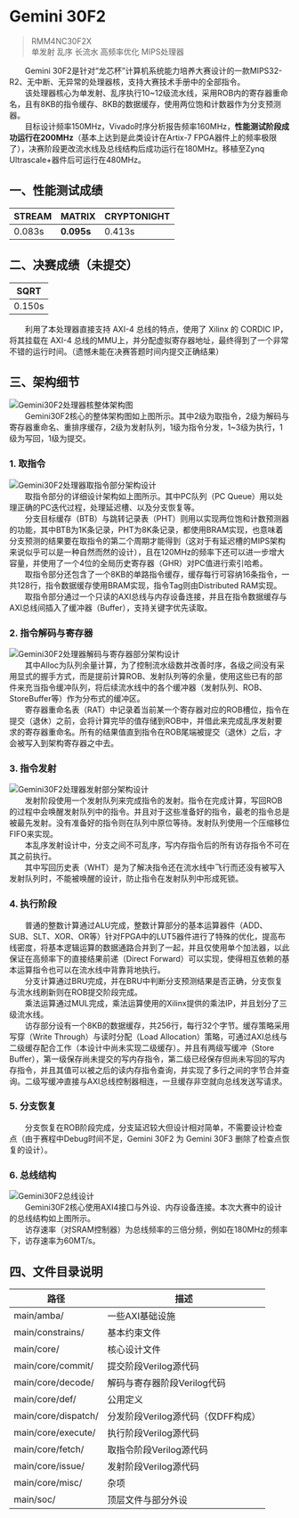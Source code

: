# Gemini 30F2
> RMM4NC30F2X  
> 单发射 乱序 长流水 高频率优化 MIPS处理器  

&emsp;&emsp;Gemini 30F2是针对“龙芯杯”计算机系统能力培养大赛设计的一款MIPS32-R2、无中断、无异常的处理器核，支持大赛技术手册中的全部指令。  
&emsp;&emsp;该处理器核心为单发射、乱序执行10~12级流水线，采用ROB内的寄存器重命名，且有8KB的指令缓存、8KB的数据缓存，使用两位饱和计数器作为分支预测器。  
&emsp;&emsp;目标设计频率150MHz，Vivado时序分析报告频率160MHz，**性能测试阶段成功运行在200MHz**（基本上达到是此类设计在Artix-7 FPGA器件上的频率极限了），决赛阶段更改流水线及总线结构后成功运行在180MHz。移植至Zynq Ultrascale+器件后可运行在480MHz。

## 一、性能测试成绩
|STREAM|MATRIX|CRYPTONIGHT|
|--|--|--|
| 0.083s | **0.095s** | 0.413s |


## 二、决赛成绩（未提交）
|SQRT|
|--|
| 0.150s |

&emsp;&emsp;利用了本处理器直接支持 AXI-4 总线的特点，使用了 Xilinx 的 CORDIC IP，将其挂载在 AXI-4 总线的MMU上，并分配虚拟寄存器地址，最终得到了一个非常不错的运行时间。（遗憾未能在决赛答题时间内提交正确结果）

## 三、架构细节
![Gemini30F2处理器核整体架构图](http://git.rismd.cn/rismd/assets/-/raw/master/RMM4NC30F2X/Gemini30F2-Global.png "Gemini30F2处理器核整体架构图")  
&emsp;&emsp;Gemini30F2核心的整体架构图如上图所示。其中2级为取指令，2级为解码与寄存器重命名、重排序缓存，2级为发射队列，1级为指令分发，1~3级为执行，1级为写回，1级为提交。  

### **1. 取指令**
![Gemini30F2处理器取指令部分架构设计](http://git.rismd.cn/rismd/assets/-/raw/master/RMM4NC30F2X/Gemini30F2-Fetch.png "Gemini30F2处理器取指令部分架构设计")  
&emsp;&emsp;取指令部分的详细设计架构如上图所示。其中PC队列（PC Queue）用以处理正确的PC迭代过程，处理延迟槽、以及分支恢复等。  
&emsp;&emsp;分支目标缓存（BTB）与跳转记录表（PHT）则用以实现两位饱和计数预测器的功能，其中BTB为1K条记录，PHT为8K条记录，都使用BRAM实现，也意味着分支预测的结果要在取指令的第二个周期才能得到（这对于有延迟槽的MIPS架构来说似乎可以是一种自然而然的设计），且在120MHz的频率下还可以进一步增大容量，并使用了一个4位的全局历史寄存器（GHR）对PC值进行索引哈希。  
&emsp;&emsp;取指令部分还包含了一个8KB的单路指令缓存，缓存每行可容纳16条指令，一共128行，指令数据缓存使用BRAM实现，指令Tag则由Distributed RAM实现。  
&emsp;&emsp;取指令部分通过一个只读的AXI总线与内存设备连接，并且在指令数据缓存与AXI总线间插入了缓冲器（Buffer），支持关键字优先读取。  

### **2. 指令解码与寄存器**
![Gemini30F2处理器解码与寄存器部分架构设计](http://git.rismd.cn/rismd/assets/-/raw/master/RMM4NC30F2X/Gemini30F2-DecReg.png "Gemini30F2处理器解码与寄存器部分架构设计")  
&emsp;&emsp;其中Alloc为队列余量计算，为了控制流水级数并改善时序，各级之间没有采用显式的握手方式，而是提前计算ROB、发射队列等的余量，使用这些已有的部件来充当指令缓冲队列，将后续流水线中的各个缓冲器（发射队列、ROB、StoreBuffer等）作为分布式的缓冲区。  
&emsp;&emsp;寄存器重命名表（RAT）中记录着当前某一个寄存器对应的ROB槽位，指令在提交（退休）之前，会将计算完毕的值存储到ROB中，并借此来完成乱序发射要求的寄存器重命名。所有的结果值直到指令在ROB尾端被提交（退休）之后，才会被写入到架构寄存器之中去。  

### **3. 指令发射**
![Gemini30F2处理器发射部分架构设计](http://git.rismd.cn/rismd/assets/-/raw/master/RMM4NC30F2X/Gemini30F2-Issue.png "Gemini30F2处理器发射部分架构设计")  
&emsp;&emsp;发射阶段使用一个发射队列来完成指令的发射。指令在完成计算，写回ROB的过程中会唤醒发射队列中的指令。并且对于这些准备好的指令，最老的指令总是被最先发射。没有准备好的指令则在队列中原位等待。发射队列使用一个压缩移位FIFO来实现。  
&emsp;&emsp;本乱序发射设计中，分支之间不可乱序，写内存指令后的所有访存指令不可在其之前执行。  
&emsp;&emsp;其中写回历史表（WHT）是为了解决指令还在流水线中飞行而还没有被写入发射队列时，不能被唤醒的设计，防止指令在发射队列中形成死锁。  

### **4. 执行阶段**
&emsp;&emsp;普通的整数计算通过ALU完成，整数计算部分的基本运算器件（ADD、SUB、SLT、XOR、OR等）针对FPGA中的LUT5器件进行了特殊的优化，提高布线密度，将基本逻辑运算的数据通路合并到了一起，并且仅使用单个加法器，以此保证在高频率下的直接结果前递（Direct Forward）可以实现，使得相互依赖的基本运算指令也可以在流水线中背靠背地执行。  
&emsp;&emsp;分支计算通过BRU完成，并在BRU中判断分支预测结果是否正确，分支恢复与流水线刷新则在ROB提交阶段完成。  
&emsp;&emsp;乘法运算通过MUL完成，乘法运算使用的Xilinx提供的乘法IP，并且划分了三级流水线。  
&emsp;&emsp;访存部分设有一个8KB的数据缓存，共256行，每行32个字节。缓存策略采用写穿（Write Through）与读时分配（Load Allocation）策略，可通过AXI总线与二级缓存配合工作（本设计中尚未实现二级缓存）。并且有两级写缓冲（Store Buffer），第一级保存尚未提交的写内存指令，第二级已经保存但尚未写回的写内存指令，并且其值可以被之后的读内存指令查询，并实现了多行之间的字节合并查询。二级写缓冲直接与AXI总线控制器相连，一旦缓存非空就向总线发送写请求。  

### **5. 分支恢复**
&emsp;&emsp;分支恢复在ROB阶段完成，分支延迟较大但设计相对简单，不需要设计检查点（由于赛程中Debug时间不足，Gemini 30F2 为 Gemini 30F3 删除了检查点恢复的设计）。  

### **6. 总线结构**
![Gemini30F2总线设计](http://git.rismd.cn/rismd/assets/-/raw/master/RMM4NC30F2X/Gemini30F2-SoC.png "Gemini30F2总线设计")  
&emsp;&emsp;Gemini30F2核心使用AXI4接口与外设、内存设备连接。本次大赛中的设计的总线结构如上图所示。  
&emsp;&emsp;访存速率（对SRAM控制器）为总线频率的三倍分频，例如在180MHz的频率下，访存速率为60MT/s。  


## 四、文件目录说明
|路径|描述|
|--|--|
|main/amba/|一些AXI基础设施
|main/constrains/|基本约束文件
|main/core/|核心设计文件
|main/core/commit/|提交阶段Verilog源代码
|main/core/decode/|解码与寄存器阶段Verilog代码
|main/core/def/|公用定义
|main/core/dispatch/|分发阶段Verilog源代码（仅DFF构成）
|main/core/execute/|执行阶段Verilog源代码
|main/core/fetch/|取指令阶段Verilog源代码
|main/core/issue/|发射阶段Verilog源代码
|main/core/misc/|杂项
|main/soc/|顶层文件与部分外设
